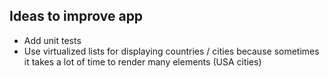 ## Ideas to improve app

- Add unit tests
- Use virtualized lists for displaying countries / cities because sometimes it takes a lot of time to render many elements (USA cities)